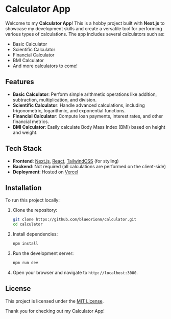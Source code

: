 # Calculator App

Welcome to my **Calculator App**! This is a hobby project built with **Next.js** to showcase my development skills and create a versatile tool for performing various types of calculations. The app includes several calculators such as:

- Basic Calculator
- Scientific Calculator
- Financial Calculator
- BMI Calculator
- And more calculators to come!

## Features

- **Basic Calculator**: Perform simple arithmetic operations like addition, subtraction, multiplication, and division.
- **Scientific Calculator**: Handle advanced calculations, including trigonometric, logarithmic, and exponential functions.
- **Financial Calculator**: Compute loan payments, interest rates, and other financial metrics.
- **BMI Calculator**: Easily calculate Body Mass Index (BMI) based on height and weight.

## Tech Stack

- **Frontend**: [Next.js](https://nextjs.org/), [React](https://reactjs.org/), [TailwindCSS](https://tailwindcss.com/) (for styling)
- **Backend**: Not required (all calculations are performed on the client-side)
- **Deployment**: Hosted on [Vercel](https://vercel.com/)

## Installation

To run this project locally:

1. Clone the repository:

   ```bash
   git clone https://github.com/blueorionn/calculator.git
   cd calculator
   ```

2. Install dependencies:

   ```bash
   npm install
   ```

3. Run the development server:

   ```bash
   npm run dev
   ```

4. Open your browser and navigate to `http://localhost:3000`.

## License

This project is licensed under the [MIT License](https://github.com/blueorionn/calculator/blob/main/LICENSE).

Thank you for checking out my Calculator App!
